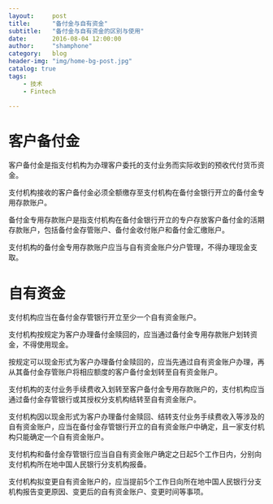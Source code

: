```yaml
---
layout:     post
title:      "备付金与自有资金"
subtitle:   "备付金与自有资金的区别与使用"
date:       2016-08-04 12:00:00
author:     "shamphone"
category:   blog
header-img: "img/home-bg-post.jpg"
catalog: true
tags:
    - 技术
    - Fintech

---
```


# 客户备付金

客户备付金是指支付机构为办理客户委托的支付业务而实际收到的预收代付货币资金。

支付机构接收的客户备付金必须全额缴存至支付机构在备付金银行开立的备付金专用存款账户。

备付金专用存款账户是指支付机构在备付金银行开立的专户存放客户备付金的活期存款账户，包括备付金存管账户、备付金收付账户和备付金汇缴账户。

支付机构的备付金专用存款账户应当与自有资金账户分户管理，不得办理现金支取。

# 自有资金

支付机构应当在备付金存管银行开立至少一个自有资金账户。

支付机构按规定为客户办理备付金赎回的，应当通过备付金专用存款账户划转资金，不得使用现金。

按规定可以现金形式为客户办理备付金赎回的，应当先通过自有资金账户办理，再从其备付金存管账户将相应额度的客户备付金划转至自有资金账户。

支付机构的支付业务手续费收入划转至客户备付金专用存款账户的，支付机构应当通过备付金存管银行或其授权分支机构结转至自有资金账户。

支付机构因以现金形式为客户办理备付金赎回、结转支付业务手续费收入等涉及的自有资金账户，应当在备付金存管银行开立的自有资金账户中确定，且一家支付机构只能确定一个自有资金账户。

支付机构和备付金存管银行应当自自有资金账户确定之日起5个工作日内，分别向支付机构所在地中国人民银行分支机构报备。

支付机构拟变更自有资金账户的，应当提前5个工作日向所在地中国人民银行分支机构报告变更原因、变更后的自有资金账户、变更时间等事项。